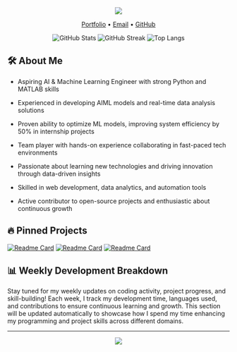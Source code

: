 <div align="center">
  <img src="https://capsule-render.vercel.app/api?type=waving&color=6a11cb,2575fc&height=180&section=header&text=Hi!%20I'm%20Gokul%20Kiran%20R%20💡&fontSize=40&fontColor=fff&animation=twinkling"/>
</div>

<p align="center">
  <a href="https://portfolio-one-beta-67.vercel.app/">Portfolio</a> • 
  <a href="mailto:<gokul.kiran03@gmail.com>">Email</a> • 
  <a href="https://github.com/GKRBROS">GitHub</a>
</p>

<div align="center">

![GitHub Stats](https://github-readme-stats.vercel.app/api?username=GKRBROS&show_icons=true&theme=radical)
![GitHub Streak](https://github-readme-streak-stats.herokuapp.com/?user=GKRBROS&theme=radical)
![Top Langs](https://github-readme-stats.vercel.app/api/top-langs/?username=GKRBROS&layout=compact&theme=radical)

</div>

## 🛠️ About Me
- Aspiring AI & Machine Learning Engineer with strong Python and MATLAB skills

- Experienced in developing AIML models and real-time data analysis solutions

- Proven ability to optimize ML models, improving system efficiency by 50% in internship projects

- Team player with hands-on experience collaborating in fast-paced tech environments

- Passionate about learning new technologies and driving innovation through data-driven insights

- Skilled in web development, data analytics, and automation tools

- Active contributor to open-source projects and enthusiastic about continuous growth

## 🔥 Pinned Projects
<!-- GH allows pinning up to 6 repos (auto-updates from pins) -->
[![Readme Card](https://github-readme-stats.vercel.app/api/pin/?username=GKRBROS&repo=Voice_Emotion_Recognition)](https://github.com/GKRBROS/Voice_Emotion_Recognition)
[![Readme Card](https://github-readme-stats.vercel.app/api/pin/?username=GKRBROS&repo=STREAMLINING-HOSPITAL-WASTE-MANAGEMENT)](https://github.com/GKRBROS/STREAMLINING-HOSPITAL-WASTE-MANAGEMENT)
[![Readme Card](https://github-readme-stats.vercel.app/api/pin/?username=GKRBROS&repo=VOICE-BOT-APP)](https://github.com/GKRBROS/voice-bot-app.git)

## 📊 Weekly Development Breakdown
<!--START_SECTION:waka-->
Stay tuned for my weekly updates on coding activity, project progress, and skill-building! Each week, I track my development time, languages used, and contributions to ensure continuous learning and growth. This section will be updated automatically to showcase how I spend my time enhancing my programming and project skills across different domains.
<!--END_SECTION:waka-->


---

<div align="center">
  <img src="https://capsule-render.vercel.app/api?type=waving&color=6a11cb,2575fc&height=100&section=footer"/>
</div>
